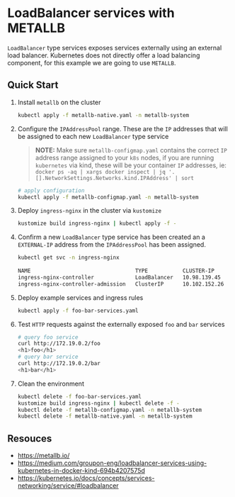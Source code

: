# LoadBalancer services with METALLB

`LoadBalancer` type services exposes services externally using an external load balancer. Kubernetes does not directly offer a load balancing component, for this example we are going to use `METALLB`.

## Quick Start

1. Install `metallb` on the cluster

    ```bash
    kubectl apply -f metallb-native.yaml -n metallb-system
    ```

2. Configure the `IPAddressPool` range. These are the `IP` addresses that will be assigned to each new `LoadBalancer` type service

   > **NOTE:** Make sure `metallb-configmap.yaml` contains the correct `IP` address range assigned to your `k8s` nodes, if you are running `kubernetes` via kind, these will be your container `IP` addresses, ie: `docker ps -aq | xargs docker inspect | jq '.[].NetworkSettings.Networks.kind.IPAddress' | sort`

   ```bash
   # apply configuration
   kubectl apply -f metallb-configmap.yaml -n metallb-system
   ```

3. Deploy `ingress-nginx` in the cluster via `kustomize`

   ```bash
   kustomize build ingress-nginx | kubectl apply -f -
   ```

4. Confirm a new `LoadBalancer` type service has been created an a `EXTERNAL-IP` address from the `IPAddressPool` has been assigned.

    ```bash
    kubectl get svc -n ingress-nginx
        
    NAME                                 TYPE           CLUSTER-IP      EXTERNAL-IP   PORT(S)                                      AGE
    ingress-nginx-controller             LoadBalancer   10.98.139.45    172.19.0.2    80:30446/TCP,443:32721/TCP,10254:31726/TCP   17m
    ingress-nginx-controller-admission   ClusterIP      10.102.152.26   <none>        443/TCP                                      17m
    ```

5. Deploy example services and ingress rules

    ```bash
    kubectl apply -f foo-bar-services.yaml
    ```

6. Test `HTTP` requests against the externally exposed `foo` and `bar` services

    ```bash
    # query foo service
    curl http://172.19.0.2/foo
    <h1>foo</h1>
    # query bar service
    curl http://172.19.0.2/bar
    <h1>bar</h1>
    ```

7. Clean the environment

    ```bash
    kubectl delete -f foo-bar-services.yaml
    kustomize build ingress-nginx | kubectl delete -f -
    kubectl delete -f metallb-configmap.yaml -n metallb-system
    kubectl delete -f metallb-native.yaml -n metallb-system
    ```

## Resouces

- <https://metallb.io/>
- <https://medium.com/groupon-eng/loadbalancer-services-using-kubernetes-in-docker-kind-694b4207575d>
- <https://kubernetes.io/docs/concepts/services-networking/service/#loadbalancer>
